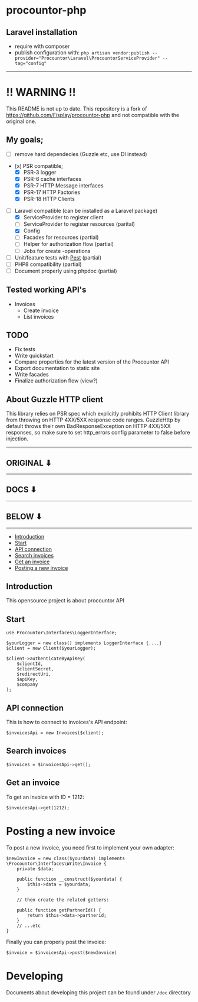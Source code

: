# procountor-php

## Laravel installation
- require with composer
- publish configuration with: `php artisan vendor:publish --provider="Procountor\Laravel\ProcountorServiceProvider" --tag="config"`


---
# !! WARNING !!

This README is not up to date. This repository is a fork of https://github.com/Fisplay/procountor-php and not compatible with the original one.

## My goals;
- [ ] remove hard dependecies (Guzzle etc, use DI instead)
- [x] PSR compatible;
    - [x] PSR-3 logger
    - [x] PSR-6 cache interfaces
    - [x] PSR-7 HTTP Message interfaces
    - [x] PSR-17 HTTP Factories
    - [x] PSR-18 HTTP Clients
- [ ] Laravel compatible (can be installed as a Laravel package)
    - [x] ServiceProvider to register client
    - [ ] ServiceProvider to register resources (parital)
    - [x] Config
    - [ ] Facades for resources (partial)
    - [ ] Helper for authorization flow (partial)
    - [ ] Jobs for create -operations
- [ ] Unit/feature tests with [Pest](https://pestphp.com/) (partial)
- [ ] PHP8 compatibility (partial)
- [ ] Document properly using phpdoc (partial)

## Tested working API's
- Invoices
    - Create invoice
    - List invoices

## TODO
- Fix tests
- Write quickstart
- Compare properties for the latest version of the Procountor API
- Export documentation to static site
- Write facades
- Finalize authorization flow (view?)


## About Guzzle HTTP client
This library relies on PSR spec which explicitly prohibits HTTP Client library from throwing on HTTP 4XX/5XX response code ranges.
GuzzleHttp by default throws their own BadResponseException on HTTP 4XX/5XX responses, so make sure to set http_errors config parameter to false before injection.

---
## ORIGINAL ⬇
---
## DOCS ⬇
---
## BELOW ⬇
---

- [Introduction](#introduction)
- [Start](#start)
- [API connection](#apiconnection)
- [Search invoices](#search)
- [Get an invoice](#getinvoice)
- [Posting a new invoice](#postinvoice)

<a name="introduction"></a>
## Introduction
This opensource project is about procountor API

<a name="introduction"></a>
## Start

    use Procountor\Interfaces\LoggerInterface;

    $yourLogger = new class() implements LoggerInterface {....}
    $client = new Client($yourLogger);

    $client->authenticateByApiKey(
        $clientId,
        $clientSecret,
        $redirectUri,
        $apiKey,
        $company
    );

<a name="apiconnection"></a>
## API connection

This is how to connect to invoices's API endpoint:

    $invoicesApi = new Invoices($client);

<a name="search"></a>
## Search invoices

    $invoices = $invoicesApi->get();

<a name="getinvoice"></a>
## Get an invoice

To get an invoice with ID = 1212:

    $invoicesApi->get(1212);

<a name="postinvoice"></a>
# Posting a new invoice

To post a new invoice, you need first to implement your own adapter:

    $newInvoice = new class($yourdata) implements \Procountor\Interfaces\Write\Invoice {
        private $data;

        public function __construct($yourdata) {
            $this->data = $yourdata;
        }

        // then create the related getters:

        public function getPartnerId() {
            return $this->data->partnerid;
        }
        // ...etc
    }

Finally you can properly post the invoice:

    $invoice = $invoicesApi->post($newInvoice)

# Developing

Documents about developing this project can be found under `/doc` directory
